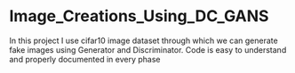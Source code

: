 # Image_Creations_Using_DC_GANS
In this project I use cifar10 image dataset through which we can generate fake images using Generator and Discriminator. Code is easy to understand and properly documented in every phase 
